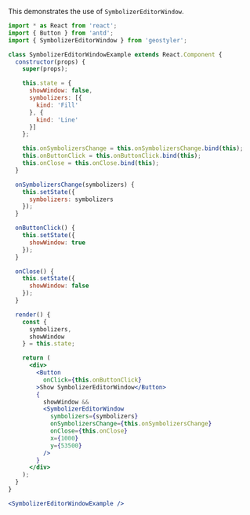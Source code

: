 <!--
 * Released under the BSD 2-Clause License
 *
 * Copyright © 2018-present, terrestris GmbH & Co. KG and GeoStyler contributors
 * All rights reserved.
 *
 * Redistribution and use in source and binary forms, with or without
 * modification, are permitted provided that the following conditions are met:
 *
 * * Redistributions of source code must retain the above copyright notice,
 *   this list of conditions and the following disclaimer.
 *
 * * Redistributions in binary form must reproduce the above copyright notice,
 *   this list of conditions and the following disclaimer in the documentation
 *   and/or other materials provided with the distribution.
 *
 * THIS SOFTWARE IS PROVIDED BY THE COPYRIGHT HOLDERS AND CONTRIBUTORS "AS IS"
 * AND ANY EXPRESS OR IMPLIED WARRANTIES, INCLUDING, BUT NOT LIMITED TO, THE
 * IMPLIED WARRANTIES OF MERCHANTABILITY AND FITNESS FOR A PARTICULAR PURPOSE
 * ARE DISCLAIMED. IN NO EVENT SHALL THE COPYRIGHT HOLDER OR CONTRIBUTORS BE
 * LIABLE FOR ANY DIRECT, INDIRECT, INCIDENTAL, SPECIAL, EXEMPLARY, OR
 * CONSEQUENTIAL DAMAGES (INCLUDING, BUT NOT LIMITED TO, PROCUREMENT OF
 * SUBSTITUTE GOODS OR SERVICES; LOSS OF USE, DATA, OR PROFITS; OR BUSINESS
 * INTERRUPTION) HOWEVER CAUSED AND ON ANY THEORY OF LIABILITY, WHETHER IN
 * CONTRACT, STRICT LIABILITY, OR TORT (INCLUDING NEGLIGENCE OR OTHERWISE)
 * ARISING IN ANY WAY OUT OF THE USE OF THIS SOFTWARE, EVEN IF ADVISED OF THE
 * POSSIBILITY OF SUCH DAMAGE.
 *
-->

This demonstrates the use of `SymbolizerEditorWindow`.

```jsx
import * as React from 'react';
import { Button } from 'antd';
import { SymbolizerEditorWindow } from 'geostyler';

class SymbolizerEditorWindowExample extends React.Component {
  constructor(props) {
    super(props);

    this.state = {
      showWindow: false,
      symbolizers: [{
        kind: 'Fill'
      }, {
        kind: 'Line'
      }]
    };

    this.onSymbolizersChange = this.onSymbolizersChange.bind(this);
    this.onButtonClick = this.onButtonClick.bind(this);
    this.onClose = this.onClose.bind(this);
  }

  onSymbolizersChange(symbolizers) {
    this.setState({
      symbolizers: symbolizers
    });
  }

  onButtonClick() {
    this.setState({
      showWindow: true
    });
  }

  onClose() {
    this.setState({
      showWindow: false
    });
  }

  render() {
    const {
      symbolizers,
      showWindow
    } = this.state;

    return (
      <div>
        <Button
          onClick={this.onButtonClick}
        >Show SymbolizerEditorWindow</Button>
        {
          showWindow &&
          <SymbolizerEditorWindow
            symbolizers={symbolizers}
            onSymbolizersChange={this.onSymbolizersChange}
            onClose={this.onClose}
            x={1000}
            y={53500}
          />
        }
      </div>
    );
  }
}

<SymbolizerEditorWindowExample />
```
